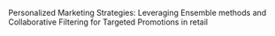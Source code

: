 Personalized Marketing Strategies: Leveraging Ensemble methods and Collaborative Filtering for Targeted Promotions in retail

